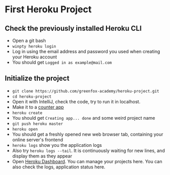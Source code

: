 # First Heroku Project
## Check the previously installed Heroku CLI
 - Open a git bash
 - `winpty heroku login`
 - Log in using the email address and password you used when creating your Heroku account
 - You should get `Logged in as example@mail.com`

 ## Initialize the project
 - `git clone https://github.com/greenfox-academy/heroku-project.git`
 - `cd heroku-project`
 - Open it with IntelliJ, check the code, try to run it in localhost.
 - Make it to a [counter app](https://github.com/greenfox-academy/teaching-materials/tree/master/workshop/java-spring-intro#rest-greet-counter-app) 
 - `heroku create`
 - You should get `Creating app... done` and some weird project name
 - `git push heroku master`
 - `heroku open`
 - You should get a freshly opened new web browser tab, containing your online server's frontend
 - `heroku logs` show you the application logs
 - Also try `heroku logs --tail`. It is continuously waiting for new lines, and display them as they appear 
 - Open [Heroku Dashboard](https://dashboard.heroku.com/apps). You can manage your projects here. You can also check the logs, application status here.
